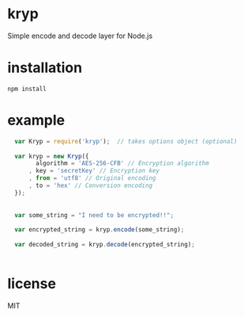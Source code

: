 kryp
====

Simple encode and decode layer for Node.js


installation
====
`npm install`


example
====


```javascript
  var Kryp = require('kryp');  // takes options object (optional) 
  
  var kryp = new Kryp({
		algorithm = 'AES-256-CFB' // Encryption algorithm
	  , key = 'secretKey' // Encryption key
	  ,	from = 'utf8' // Original encoding
	  ,	to = 'hex' // Conversion encoding
  });
  
  
  var some_string = "I need to be encrypted!!";
  
  var encrypted_string = kryp.encode(some_string);
  
  var decoded_string = kryp.decode(encrypted_string);
  
```

license
====
MIT
